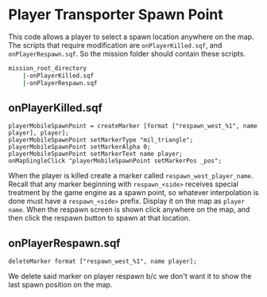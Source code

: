 # Player Transporter Spawn Point

This code allows a player to select a spawn location anywhere on the map. The scripts that require modification are `onPlayerKilled.sqf`, and `onPlayerRespawn.sqf`. So the mission folder should contain these scripts.  

```bash
mission_root_directory
    |-onPlayerKilled.sqf
    |-onPlayerRespawn.sqf
```

## onPlayerKilled.sqf
```SQF
playerMobileSpawnPoint = createMarker [format ["respawn_west_%1", name player], player];
playerMobileSpawnPoint setMarkerType "mil_triangle";
playerMobileSpawnPoint setMarkerAlpha 0;
playerMobileSpawnPoint setMarkerText name player;
onMapSingleClick "playerMobileSpawnPoint setMarkerPos _pos";
```

When the player is killed create a marker called `respawn_west_player_name`.  Recall that any marker beginning with `respawn_<side>` receives special treatment by the game engine as a spawn point, so whatever interpolation is done must have a `respawn_<side>` prefix. Display it on the map as `player name`.  When the respawn screen is shown click anywhere on the map, and then click the respawn button to spawn at that location.

## onPlayerRespawn.sqf
```SQF
deleteMarker format ["respawn_west_%1", name player];
```

We delete said marker on player respawn b/c we don't want it to show the last spawn position on the map.